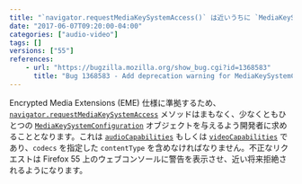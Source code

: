 ```yaml
---
title: "`navigator.requestMediaKeySystemAccess()` は近いうちに `MediaKeySystemCapabilities` 設定が必須となります"
date: "2017-06-07T09:20:00-04:00"
categories: ["audio-video"]
tags: []
versions: ["55"]
references:
    - url: "https://bugzilla.mozilla.org/show_bug.cgi?id=1368583"
      title: "Bug 1368583 - Add deprecation warning for MediaKeySystemConfigurations without MediaKeySystemCapabilities, or with MediaKeySystemCapabilities with no codecs specified"
---
```

Encrypted Media Extensions (EME) 仕様に準拠するため、[`navigator.requestMediaKeySystemAccess`](https://developer.mozilla.org/ja/docs/Web/API/Navigator/requestMediaKeySystemAccess) メソッドはまもなく、少なくともひとつの [`MediaKeySystemConfiguration`](https://developer.mozilla.org/ja/docs/Web/API/MediaKeySystemConfiguration) オブジェクトを与えるよう開発者に求めることとなります。これは [`audioCapabilities`](https://developer.mozilla.org/ja/docs/Web/API/MediaKeySystemConfiguration/audioCapabilities) もしくは [`videoCapabilities`](https://developer.mozilla.org/ja/docs/Web/API/MediaKeySystemConfiguration/videoCapabilities) であり、`codecs` を指定した `contentType` を含めなければなりません。不正なリクエストは Firefox 55 上のウェブコンソールに警告を表示させ、近い将来拒絶されるようになります。
